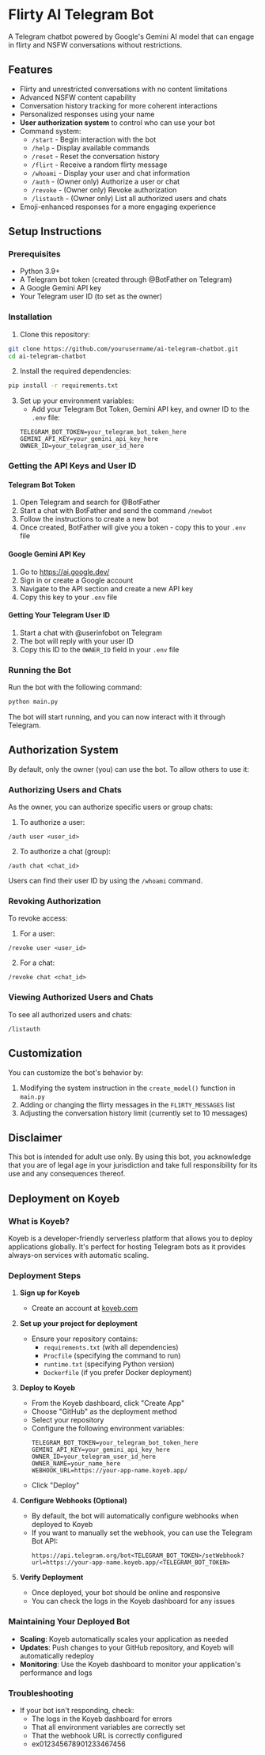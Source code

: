 # Flirty AI Telegram Bot

A Telegram chatbot powered by Google's Gemini AI model that can engage in flirty and NSFW conversations without restrictions.

## Features

- Flirty and unrestricted conversations with no content limitations
- Advanced NSFW content capability 
- Conversation history tracking for more coherent interactions
- Personalized responses using your name
- **User authorization system** to control who can use your bot
- Command system:
  - `/start` - Begin interaction with the bot
  - `/help` - Display available commands
  - `/reset` - Reset the conversation history
  - `/flirt` - Receive a random flirty message
  - `/whoami` - Display your user and chat information
  - `/auth` - (Owner only) Authorize a user or chat
  - `/revoke` - (Owner only) Revoke authorization
  - `/listauth` - (Owner only) List all authorized users and chats
- Emoji-enhanced responses for a more engaging experience

## Setup Instructions

### Prerequisites
- Python 3.9+
- A Telegram bot token (created through @BotFather on Telegram)
- A Google Gemini API key
- Your Telegram user ID (to set as the owner)

### Installation

1. Clone this repository:
```bash
git clone https://github.com/yourusername/ai-telegram-chatbot.git
cd ai-telegram-chatbot
```

2. Install the required dependencies:
```bash
pip install -r requirements.txt
```

3. Set up your environment variables:
   - Add your Telegram Bot Token, Gemini API key, and owner ID to the `.env` file:
   ```
   TELEGRAM_BOT_TOKEN=your_telegram_bot_token_here
   GEMINI_API_KEY=your_gemini_api_key_here
   OWNER_ID=your_telegram_user_id_here
   ```

### Getting the API Keys and User ID

#### Telegram Bot Token
1. Open Telegram and search for @BotFather
2. Start a chat with BotFather and send the command `/newbot`
3. Follow the instructions to create a new bot
4. Once created, BotFather will give you a token - copy this to your `.env` file

#### Google Gemini API Key
1. Go to https://ai.google.dev/
2. Sign in or create a Google account
3. Navigate to the API section and create a new API key
4. Copy this key to your `.env` file

#### Getting Your Telegram User ID
1. Start a chat with @userinfobot on Telegram
2. The bot will reply with your user ID
3. Copy this ID to the `OWNER_ID` field in your `.env` file

### Running the Bot

Run the bot with the following command:
```bash
python main.py
```

The bot will start running, and you can now interact with it through Telegram.

## Authorization System

By default, only the owner (you) can use the bot. To allow others to use it:

### Authorizing Users and Chats

As the owner, you can authorize specific users or group chats:

1. To authorize a user:
```
/auth user <user_id>
```

2. To authorize a chat (group):
```
/auth chat <chat_id>
```

Users can find their user ID by using the `/whoami` command.

### Revoking Authorization

To revoke access:

1. For a user:
```
/revoke user <user_id>
```

2. For a chat:
```
/revoke chat <chat_id>
```

### Viewing Authorized Users and Chats

To see all authorized users and chats:
```
/listauth
```

## Customization

You can customize the bot's behavior by:

1. Modifying the system instruction in the `create_model()` function in `main.py`
2. Adding or changing the flirty messages in the `FLIRTY_MESSAGES` list
3. Adjusting the conversation history limit (currently set to 10 messages)

## Disclaimer

This bot is intended for adult use only. By using this bot, you acknowledge that you are of legal age in your jurisdiction and take full responsibility for its use and any consequences thereof.

## Deployment on Koyeb

### What is Koyeb?

Koyeb is a developer-friendly serverless platform that allows you to deploy applications globally. It's perfect for hosting Telegram bots as it provides always-on services with automatic scaling.

### Deployment Steps

1. **Sign up for Koyeb**
   - Create an account at [koyeb.com](https://www.koyeb.com/)

2. **Set up your project for deployment**
   - Ensure your repository contains:
     - `requirements.txt` (with all dependencies)
     - `Procfile` (specifying the command to run)
     - `runtime.txt` (specifying Python version)
     - `Dockerfile` (if you prefer Docker deployment)

3. **Deploy to Koyeb**
   - From the Koyeb dashboard, click "Create App"
   - Choose "GitHub" as the deployment method
   - Select your repository
   - Configure the following environment variables:
     ```
     TELEGRAM_BOT_TOKEN=your_telegram_bot_token_here
     GEMINI_API_KEY=your_gemini_api_key_here
     OWNER_ID=your_telegram_user_id_here
     OWNER_NAME=your_name_here
     WEBHOOK_URL=https://your-app-name.koyeb.app/
     ```
   - Click "Deploy"

4. **Configure Webhooks (Optional)**
   - By default, the bot will automatically configure webhooks when deployed to Koyeb
   - If you want to manually set the webhook, you can use the Telegram Bot API:
     ```
     https://api.telegram.org/bot<TELEGRAM_BOT_TOKEN>/setWebhook?url=https://your-app-name.koyeb.app/<TELEGRAM_BOT_TOKEN>
     ```

5. **Verify Deployment**
   - Once deployed, your bot should be online and responsive
   - You can check the logs in the Koyeb dashboard for any issues

### Maintaining Your Deployed Bot

- **Scaling**: Koyeb automatically scales your application as needed
- **Updates**: Push changes to your GitHub repository, and Koyeb will automatically redeploy
- **Monitoring**: Use the Koyeb dashboard to monitor your application's performance and logs

### Troubleshooting

- If your bot isn't responding, check:
  - The logs in the Koyeb dashboard for errors
  - That all environment variables are correctly set
  - That the webhook URL is correctly configured 
  - ex012345678901233467456
